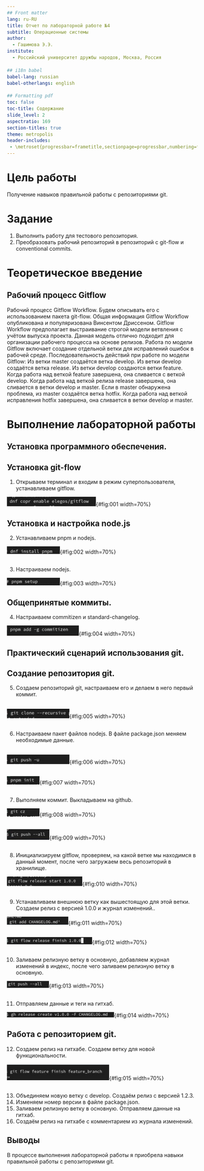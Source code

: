 ```yaml
---
## Front matter
lang: ru-RU
title: Отчет по лабораторной работе №4
subtitle: Операционные системы
author:
  - Гашимова Э.Э.
institute:
  - Российский университет дружбы народов, Москва, Россия

## i18n babel
babel-lang: russian
babel-otherlangs: english

## Formatting pdf
toc: false
toc-title: Содержание
slide_level: 2
aspectratio: 169
section-titles: true
theme: metropolis
header-includes:
 - \metroset{progressbar=frametitle,sectionpage=progressbar,numbering=fraction}
---
```


# Цель работы

Получение навыков правильной работы с репозиториями git.

# Задание

1. Выполнить работу для тестового репозитория.
2. Преобразовать рабочий репозиторий в репозиторий с git-flow и conventional commits.

# Теоретическое введение

## Рабочий процесс Gitflow

Рабочий процесс Gitflow Workflow. Будем описывать его с использованием пакета git-flow.
Общая информация
Gitflow Workflow опубликована и популяризована Винсентом Дриссеном.
Gitflow Workflow предполагает выстраивание строгой модели ветвления с учётом выпуска проекта.
Данная модель отлично подходит для организации рабочего процесса на основе релизов.
Работа по модели Gitflow включает создание отдельной ветки для исправлений ошибок в рабочей среде.
Последовательность действий при работе по модели Gitflow:
Из ветки master создаётся ветка develop.
Из ветки develop создаётся ветка release.
Из ветки develop создаются ветки feature.
Когда работа над веткой feature завершена, она сливается с веткой develop.
Когда работа над веткой релиза release завершена, она сливается в ветки develop и master.
Если в master обнаружена проблема, из master создаётся ветка hotfix.
Когда работа над веткой исправления hotfix завершена, она сливается в ветки develop и master.

# Выполнение лабораторной работы

## Установка программного обеспечения.

## Установка git-flow

1. Открываем терминал и входим в режим суперпользователя, устанавливаем gitflow. 

![Установка gitflow в режиме суперпольщователя](image/1.png){#fig:001 width=70%}

## Установка и настройка node.js

2. Устанавливаем pnpm и nodejs. 

![Установка приложений](image/2.png){#fig:002 width=70%}

##

3. Настраиваем nodejs. 

![Настройка node.js](image/3.png){#fig:003 width=70%}

## Общепринятые коммиты.

4. Настраиваем commitizen и standard-changelog.

![Настройка программ](image/4.png){#fig:004 width=70%}

## Практический сценарий использования git. 

## Создание репозитория git.

5. Создаем репозиторий git, настраиваем его и делаем в него первый коммит. 

##

![Создание репозитория, первый коммит](image/5.png){#fig:005 width=70%}

##

6. Настраиваем пакет файлов nodejs. В файле package.json меняем необходимые данные.

##

![Настройка пакета](image/6.png){#fig:006 width=70%}

##

![Изменения файла](image/7.png){#fig:007 width=70%}

##

7. Выполняем коммит. Выкладываем на github. 

![Выполнение коммита](image/8.png){#fig:008 width=70%}

##

![Команда push](image/9.png){#fig:009 width=70%}

##

8. Инициализируем gitflow, проверяем, на какой ветке мы находимся в данный момент, после чего загружаем весь репозиторий в хранилище.

![Инициализация gitflow](image/10.png){#fig:010 width=70%}

##

9. Устанавливаем внешнюю ветку как вышестоящую для этой ветки. Создаем релиз с версией 1.0.0 и журнал изменений..

![Установка внешней ветки](image/11.png){#fig:011 width=70%}

##

![Создание релиза и журнала изменений](image/12.png){#fig:012 width=70%}

##

10. Заливаем релизную ветку в основную, добавляем журнал изменений в индекс, после чего заливаем релизную ветку в основную. 

![Добавление релизной ветки в основную](image/13.png){#fig:013 width=70%}

##

11. Отправляем данные и теги на гитхаб.

![Команды push --all и push --tags](image/14.png){#fig:014 width=70%}

## Работа с репозиторием git.

12. Создаем релиз на гитхабе. Создаем ветку для новой функциональности.

![Создание новой ветки](image/15.png){#fig:015 width=70%}

##

13. Объединяем новую ветку с develop. Создаём релиз с версией 1.2.3.
14. Изменяем номер версии в файле package.json.
15. Заливаем релизную ветку в основную. Отправляем данные на гитхаб.
16. Создаём релиз на гитхабе с комментарием из журнала изменений.



## Выводы

В процессе выполнения лабораторной работы я приобрела навыки правильной работы с репозиториями git.

